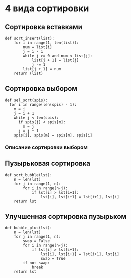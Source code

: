 # 4 вида сортировки

## Сортировка вставками
```
def sort_insert(list):
    for i in range(1, len(list)):
        num = list[i]
        j = i - 1
        while j >= 0 and num < list[j]:
            list[j + 1] = list[j]
            j -= 1
        list[j + 1] = num
    return (list)
```

## Сортировка выбором
```
def sel_sort(spis):
  for i in range(len(spis) - 1):
    m = i
    j = i + 1
    while j < len(spis):
      if spis[j] < spis[m]:
        m = j
      j = j + 1
    spis[i], spis[m] = spis[m], spis[i]
```

### Описание сортировки выбором


## Пузырьковая сортировка
```
def sort_bubble(lst):
    n = len(lst)
    for j in range(1, n):
        for i in range(n-j):
            if lst[i] > lst[i+1]:
                lst[i], lst[i+1] = lst[i+1], lst[i]
    return lst
```

## Улучшенная сортировка пузырьком
```
def bubble_plus(lst):
    n = len(lst)
    for j in range(1, n):
        swap = False
        for i in range(n-j):
            if lst[i] > lst[i+1]:
                lst[i], lst[i+1] = lst[i+1], lst[i]
                swap = True
        if not swap:
            break
    return lst
```

